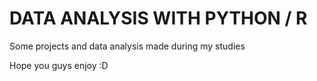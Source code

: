 # DATA ANALYSIS WITH PYTHON / R   

Some projects and data analysis made during my studies

Hope you guys enjoy :D
